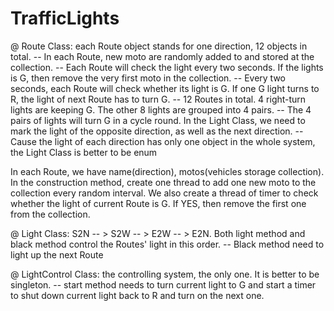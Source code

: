 # TrafficLights

@ Route Class: each Route object stands for one direction, 12 objects in total. 
	-- In each Route, new moto are randomly added to and stored at the collection. 
	-- Each Route will check the light every two seconds. If the lights is G, then remove the very first moto in the collection.
	-- Every two seconds, each Route will check whether its light is G. If one G light turns to R, the light of next Route has to turn G.
	-- 12 Routes in total. 4 right-turn lights are keeping G. The other 8 lights are grouped into 4 pairs. 
	-- The 4 pairs of lights will turn G in a cycle round. In the Light Class, we need to mark the light of the opposite direction, as well as the next direction.
	-- Cause the light of each direction has only one object in the whole system, the Light Class is better to be enum
	
  In each Route, we have name(direction), motos(vehicles storage collection). In the construction method, create one thread to add one new moto to the collection every random interval.
  We also create a thread of timer to check whether the light of current Route is G. If YES, then remove the first one from the collection.
  
 @ Light Class: S2N -- > S2W -- > E2W -- > E2N. Both light method and black method control the Routes' light in this order.
    -- Black method need to light up the next Route
    
 @ LightControl Class: the controlling system, the only one. It is better to be singleton.
    -- start method needs to turn current light to G and start a timer to shut down current light back to R and turn on the next one.
    